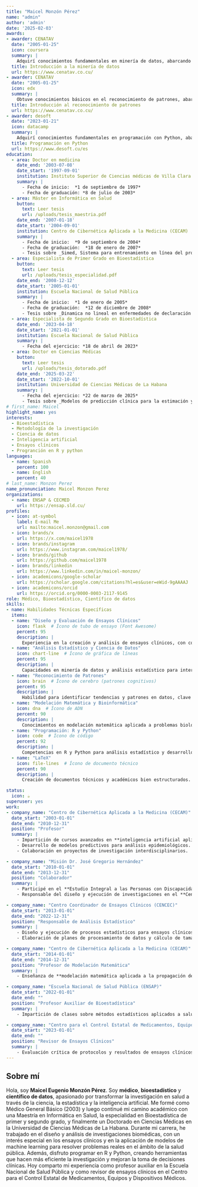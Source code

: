 ```yaml
---
title: "Maicel Monzón Pérez"
name: "admin"
author: 'admin'
date: '2025-02-03'
awards:
- awarder: CENATAV
  date: "2005-01-25"
  icon: coursera
  summary: |
    Adquirí conocimientos fundamentales en minería de datos, abarcando la identificación de patrones y tendencias en grandes volúmenes de información. Me familiaricé con las tendencias tecnológicas clave que impulsan el aprendizaje profundo, incluyendo técnicas de clasificación supervisada (árboles de decisión, K-NN) y agrupamiento (K-Means, DBScan). Desarrollé habilidades en la construcción, entrenamiento y aplicación de modelos de redes bayesianas, utilizando métricas como precisión, exhaustividad (recall) y F1-score para evaluar su rendimiento. Finalmente, apliqué estas técnicas en proyectos personales, utilizando R y Python para análisis avanzados.
  title: Introducción a la minería de datos
  url: https://www.cenatav.co.cu/
- awarder: CENATAV
  date: "2005-01-25"
  icon: edx
  summary: |
    Obtuve conocimientos básicos en el reconocimiento de patrones, abarcando la clasificación de patrones por funciones de distancia y similitud, así como técnicas de clasificación no paramétricas. Me familiaricé con la selección y extracción de características, el diseño de funciones discriminantes lineales y los conceptos básicos de probabilidad aplicados al campo. Desarrollé habilidades en el aprendizaje no supervisado y el agrupamiento, explorando algoritmos como K-medias, LBG e Isodata. Finalmente, comprendí los fundamentos del reconocimiento de patrones sintácticos, incluyendo la teoría de lenguajes formales y las gramáticas de reconocimiento.
  title: Introducción al reconocimiento de patrones
  url: https://www.cenatav.co.cu/
- awarder: desoft
  date: "2023-01-21"
  icon: datacamp
  summary: |
    Adquirí conocimientos fundamentales en programación con Python, abarcando la sintaxis básica del lenguaje, operadores, estructuras de control y otros recursos esenciales. Me familiaricé con el uso de estructuras de datos como cadenas, listas, tuplas, conjuntos y diccionarios, y aprendí a manipularlas eficientemente. Desarrollé habilidades en la organización modular del código utilizando funciones, clases, módulos y paquetes, así como en la implementación de programas bajo el paradigma orientado a objetos. Finalmente, adquirí experiencia en el tratamiento de errores y excepciones en Python, lo que me permite desarrollar aplicaciones más robustas y confiables.
  title: Programación en Python
  url: https://www.desoft.cu/es
education:
  - area: Doctor en medicina
    date_end: '2003-07-08'
    date_start: '1997-09-01'
    institution: Instituto Superior de Ciencias médicas de Villa Clara
    summary: |
      - Fecha de inicio:  *1 de septiembre de 1997*
      - Fecha de graduación: *8 de julio de 2003*
  - area: Máster en Informática en Salud
    button:
      text: Leer tesis
      url: /uploads/tesis_maestria.pdf
    date_end: '2007-01-18'
    date_start: '2004-09-01'
    institution: Centro de Cibernética Aplicada a la Medicina (CECAM)
    summary: |
      - Fecha de inicio:  *9 de septiembre de 2004*
      - Fecha de graduación:  *18 de enero de 2007*
      - Tesis sobre _Simed, Sistema para entrenamiento en línea del proceso de atención médica mediante simulaciones de casos._ Supervisada por [Prof Luis Corona].
  - area: Especialista de Primer Grado en Bioestadística
    button:
      text: Leer tesis
      url: /uploads/tesis_especialidad.pdf  
    date_end: '2008-12-12'
    date_start: '2005-01-01'
    institution: Escuela Nacional de Salud Pública
    summary: |
      - Fecha de inicio:  *1 de enero de 2005*
      - Fecha de graduación:  *12 de diciembre de 2008*    
      - Tesis sobre _Dinamica no lineal en enfermedades de declaración obligatorias_. Supervisada por [Prof Herdandez Cáceres].
  - area: Especialista de Segundo Grado en Bioestadística
    date_end: '2023-04-18'
    date_start: '2021-01-01'
    institution: Escuela Nacional de Salud Pública
    summary: |
      - Fecha del ejercicio: *18 de abril de 2023*
  - area: Doctor en Ciencias Médicas
    button:
      text: Leer tesis
      url: /uploads/tesis_dotorado.pdf 
    date_end: '2025-03-22'
    date_start: '2022-10-01'
    institution: Universidad de Ciencias Médicas de La Habana
    summary: |
      - Fecha del ejercicio: *22 de marzo de 2025*
      - Tesis sobre _Modelos de predicción clínica para la estimación y clasificación del riesgo de muerte con COVID-19_. Supervisada por [Prof Lisset Sánchez]
# first_name: Maicel
highlight_name: yes
interests:
  - Bioestadística
  - Metodología de la investigación
  - Ciencia de datos
  - Inteligencia artificial
  - Ensayos clínicos
  - Progranción en R y python
languages:
  - name: Spanish
    percent: 100
  - name: English
    percent: 40
# last_name: Monzon Perez
name_pronunciation: Maicel Monzon Perez
organizations:
  - name: ENSAP & CECMED
    url: https://ensap.sld.cu/
profiles:
  - icon: at-symbol
    label: E-mail Me
    url: mailto:maicel.monzon@gmail.com
  - icon: brands/x
    url: https://x.com/maicel1978
  - icon: brands/instagram
    url: https://www.instagram.com/maicel1978/
  - icon: brands/github
    url: https://github.com/maicel1978
  - icon: brands/linkedin
    url: https://www.linkedin.com/in/maicel-monzon/
  - icon: academicons/google-scholar
    url: https://scholar.google.com/citations?hl=es&user=eWid-9gAAAAJ
  - icon: academicons/orcid
    url: https://orcid.org/0000-0003-2117-9145
role: Médico, Bioestadístico, Científico de datos
skills:
- name: Habilidades Técnicas Específicas
  items:
  - name: "Diseño y Evaluación de Ensayos Clínicos"
    icon: flask  # Ícono de tubo de ensayo (Font Awesome)
    percent: 95
    description: |
      Experiencia en la creación y análisis de ensayos clínicos, con comprensión profunda de metodologías de investigación médica.
  - name: "Análisis Estadístico y Ciencia de Datos"
    icon: chart-line  # Ícono de gráfica de líneas
    percent: 95
    description: |
      Capacidades en minería de datos y análisis estadístico para interpretar datos complejos en investigaciones médicas.
  - name: "Reconocimiento de Patrones"
    icon: brain  # Ícono de cerebro (patrones cognitivos)
    percent: 95
    description: |
      Habilidad para identificar tendencias y patrones en datos, clave para análisis epidemiológicos.
  - name: "Modelación Matemática y Bioinformática"
    icon: dna  # Ícono de ADN
    percent: 90
    description: |
      Conocimientos en modelación matemática aplicada a problemas biológicos y epidemiológicos.
  - name: "Programación: R y Python"
    icon: code  # Ícono de código
    percent: 92
    description: |
      Competencias en R y Python para análisis estadístico y desarrollo de software en salud.
  - name: "LaTeX"
    icon: file-lines  # Ícono de documento técnico
    percent: 90
    description: |
      Creación de documentos técnicos y académicos bien estructurados.

status:
  icon: ☕️
superuser: yes
work:
- company_name: "Centro de Cibernética Aplicada a la Medicina (CECAM)"
  date_start: "2003-01-01"
  date_end: "2010-12-31"
  position: "Profesor"
  summary: |
    - Impartición de cursos avanzados en **inteligencia artificial aplicada a ciencias de la salud**.
    - Desarrollo de modelos predictivos para análisis epidemiológicos.
    - Colaboración en proyectos de investigación interdisciplinarios.

- company_name: "Misión Dr. José Gregorio Hernández"
  date_start: "2010-01-01"
  date_end: "2013-12-31"
  position: "Colaborador"
  summary: |
    - Participé en el **Estudio Integral a las Personas con Discapacidad en Venezuela**.
    - Responsable del diseño y ejecución de investigaciones en el **Centro Nacional de Genética**.

- company_name: "Centro Coordinador de Ensayos Clínicos (CENCEC)"
  date_start: "2013-01-01"
  date_end: "2022-12-31"
  position: "Responsable de Análisis Estadístico"
  summary: |
    - Diseño y ejecución de procesos estadísticos para ensayos clínicos.
    - Elaboración de planes de procesamiento de datos y cálculo de tamaños de muestra.

- company_name: "Centro de Cibernética Aplicada a la Medicina (CECAM)"
  date_start: "2014-01-01"
  date_end: "2014-12-31"
  position: "Profesor de Modelación Matemática"
  summary: |
    - Enseñanza de **modelación matemática aplicada a la propagación de epidemias**.

- company_name: "Escuela Nacional de Salud Pública (ENSAP)"
  date_start: "2022-01-01"
  date_end: ""
  position: "Profesor Auxiliar de Bioestadística"
  summary: |
    - Impartición de clases sobre métodos estadísticos aplicados a salud pública.

- company_name: "Centro para el Control Estatal de Medicamentos, Equipos y Dispositivos Médicos (CECMED)"
  date_start: "2023-01-01"
  date_end: ""
  position: "Revisor de Ensayos Clínicos"
  summary: |
    - Evaluación crítica de protocolos y resultados de ensayos clínicos.
---
```


## Sobre mí

Hola, soy **Maicel Eugenio Monzón Pérez**. Soy **médico**, **bioestadístico** y **científico de datos**, apasionado por transformar la investigación en salud a través de la ciencia, la estadística y la inteligencia artificial. 
Me formé como Médico General Básico (2003) y luego continué mi camino académico con una Maestría en Informática en Salud, la especialidad en Bioestadística de primer y segundo grado, y finalmente un Doctorado en Ciencias Médicas en la Universidad de Ciencias Médicas de La Habana.
Durante mi carrera, he trabajado en el diseño y análisis de investigaciones biomédicas, con un interés especial en los ensayos clínicos y en la aplicación de modelos de machine learning para resolver problemas reales en el ámbito de la salud pública.
Además, disfruto programar en R y Python, creando herramientas que hacen más eficiente la investigación y mejoran la toma de decisiones clínicas. Hoy comparto mi experiencia como profesor auxiliar en la Escuela Nacional de Salud Pública y como revisor de ensayos clínicos en el Centro para el Control Estatal de Medicamentos, Equipos y Dispositivos Médicos.
